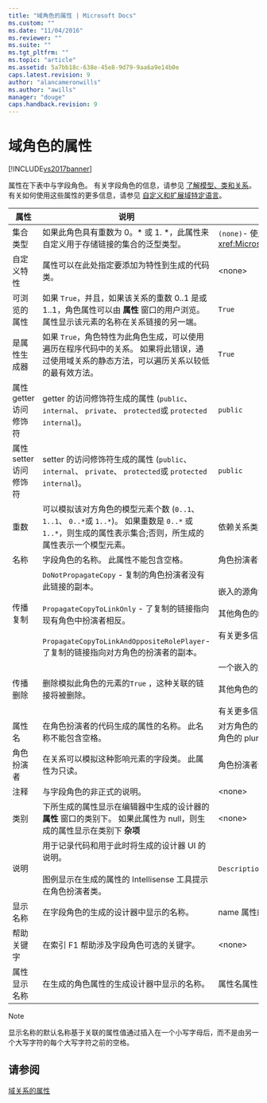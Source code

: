 ```yaml
---
title: "域角色的属性 | Microsoft Docs"
ms.custom: ""
ms.date: "11/04/2016"
ms.reviewer: ""
ms.suite: ""
ms.tgt_pltfrm: ""
ms.topic: "article"
ms.assetid: 5a7bb18c-638e-45e8-9d79-9aa6a9e14b0e
caps.latest.revision: 9
author: "alancameronwills"
ms.author: "awills"
manager: "douge"
caps.handback.revision: 9
---
```

# 域角色的属性
[!INCLUDE[vs2017banner](../code-quality/includes/vs2017banner.md)]

属性在下表中与字段角色。  有关字段角色的信息，请参见 [了解模型、类和关系](../modeling/understanding-models-classes-and-relationships.md)。  有关如何使用这些属性的更多信息，请参见 [自定义和扩展域特定语言](../modeling/customizing-and-extending-a-domain-specific-language.md)。  
  
|属性|说明|默认|  
|--------|--------|--------|  
|集合类型|如果此角色具有重数为 0。\* 或 1. \*，此属性来自定义用于存储链接的集合的泛型类型。|`(none)`\- 使用 <xref:Microsoft.VisualStudio.Modeling.LinkedElementCollection%601>|  
|自定义特性|属性可以在此处指定要添加为特性到生成的代码类。|\<none\>|  
|可浏览的属性|如果 `True`，并且，如果该关系的重数 0..1 是或 1..1，角色属性可以由 **属性** 窗口的用户浏览。  属性显示该元素的名称在关系链接的另一端。|`True`|  
|是属性生成器|如果 `True`，角色特性为此角色生成，可以使用遍历在程序代码中的关系。  如果将此错误，通过使用域关系的静态方法，可以遍历关系以较低的最有效方法。|`True`|  
|属性 getter 访问修饰符|getter 的访问修饰符生成的属性 \(`public`、 `internal`、 `private`、 `protected`或 `protected internal`\)。|`public`|  
|属性 setter 访问修饰符|setter 的访问修饰符生成的属性 \(`public`、 `internal`、 `private`、 `protected`或 `protected internal`\)。|`public`|  
|重数|可以模拟该对方角色的模型元素个数 \(`0..1`、 `1..1`、 `0..*`或 `1..*`\)。  如果重数是 `0..*` 或 `1..*`，则生成的属性表示集合;否则，所生成的属性表示一个模型元素。|依赖关系类型，并且这是在关系的源或目标效果。|  
|名称|字段角色的名称。  此属性不能包含空格。|角色扮演者的域类的名称此角色的。|  
|传播复制|`DoNotPropagateCopy` \- 复制的角色扮演者没有此链接的副本。<br /><br /> `PropagateCopyToLinkOnly` \- 了复制的链接指向现有角色中扮演者相反。<br /><br /> `PropagateCopyToLinkAndOppositeRolePlayer`\- 了复制的链接指向对方角色的扮演者的副本。|嵌入的源角色的`PropagateCopyToLinkAndOppositeRolePlayer` 。<br /><br /> 其他角色的`DoNotPropagateCopy` 。<br /><br /> 有关更多信息，请参见[自定义复制行为](../modeling/customizing-copy-behavior.md)|  
|传播删除|删除模拟此角色的元素的`True` ，这种关联的链接将被删除。|一个嵌入的角色的目标的`True` 。<br /><br /> 其他角色的`False` 。<br /><br /> 有关更多信息，请参见 [自定义删除行为](../modeling/customizing-deletion-behavior.md)。|  
|属性名|在角色扮演者的代码生成的属性的名称。  此名称不能包含空格。|对方角色的，则此角色具有零到一个或一个对的重数的名称;否则，对方角色的 pluralized 名称。|  
|角色扮演者|在关系可以模拟这种影响元素的字段类。  此属性为只读。|角色扮演者的域类此角色的。|  
|注释|与字段角色的非正式的说明。|\<none\>|  
|类别|下所生成的属性显示在编辑器中生成的设计器的 **属性** 窗口的类别下。  如果此属性为 null，则生成的属性显示在类别下 **杂项**|\<none\>|  
|说明|用于记录代码和用于此时将生成的设计器 UI 的说明。<br /><br /> 图例显示在生成的属性的 Intellisense 工具提示在角色扮演者类。|`Description for` *角色的全名*|  
|显示名称|在字段角色的生成的设计器中显示的名称。|name 属性的调整的值。|  
|帮助关键字|在索引 F1 帮助涉及字段角色可选的关键字。|\<none\>|  
|属性显示名称|在生成的角色属性的生成设计器中显示的名称。|属性名属性的调整的值。|  
  
> [!NOTE]
>  显示名称的默认名称基于关联的属性值通过插入在一个小写字母后，而不是由另一个大写字符的每个大写字符之前的空格。  
  
## 请参阅  
 [域关系的属性](../modeling/properties-of-domain-relationships.md)
